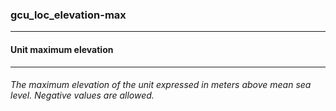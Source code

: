 ### gcu_loc_elevation-max



------
#### Unit maximum elevation



------
###### The maximum elevation of the unit expressed in meters above mean sea level. Negative values are allowed.